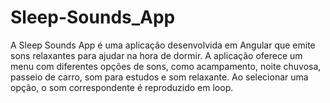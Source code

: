 # Sleep-Sounds_App
A Sleep Sounds App é uma aplicação desenvolvida em Angular que emite sons relaxantes para ajudar na hora de dormir. A aplicação oferece um menu com diferentes opções de sons, como acampamento, noite chuvosa, passeio de carro, som para estudos e som relaxante. Ao selecionar uma opção, o som correspondente é reproduzido em loop.
